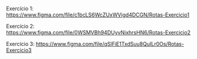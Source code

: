 
Exercício 1: https://www.figma.com/file/c1bcLS6WcZUxWVigd4DCGN/Rotas-Exercicio1

Exercício 2: https://www.figma.com/file/0WSMVBh94DUyvNixhrsHN6/Rotas-Exercicio2

Exercício 3: https://www.figma.com/file/qSlFiE1TxdSuu8QuILr0Os/Rotas-Exercicio3
